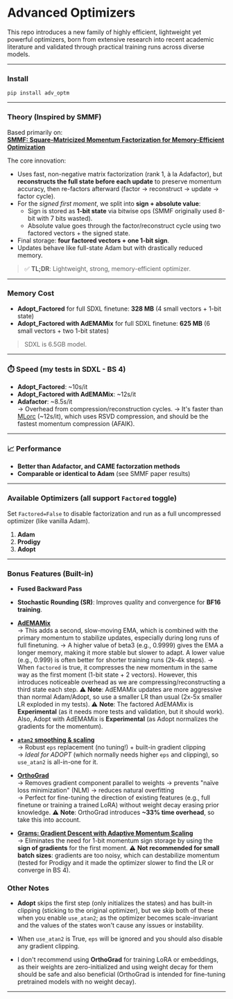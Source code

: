# Advanced Optimizers

This repo introduces a new family of highly efficient, lightweight yet powerful optimizers, born from extensive research into recent academic literature and validated through practical training runs across diverse models.

---

### Install

`pip install adv_optm`

---

### Theory (Inspired by SMMF)

Based primarily on:  
**[SMMF: Square-Matricized Momentum Factorization for Memory-Efficient Optimization](https://arxiv.org/abs/2412.08894)**

The core innovation:
- Uses fast, non-negative matrix factorization (rank 1, à la Adafactor), but **reconstructs the full state before each update** to preserve momentum accuracy, then re-factors afterward (factor → reconstruct → update → factor cycle).
- For the *signed first moment*, we split into **sign + absolute value**:
  - Sign is stored as **1-bit state** via bitwise ops (SMMF originally used 8-bit with 7 bits wasted).
  - Absolute value goes through the factor/reconstruct cycle using two factored vectors + the signed state.
- Final storage: **four factored vectors + one 1-bit sign**.
- Updates behave like full-state Adam but with drastically reduced memory.

> ✅ **TL;DR**: Lightweight, strong, memory-efficient optimizer.

---

### Memory Cost

- **Adopt_Factored** for full SDXL finetune: **328 MB** (4 small vectors + 1-bit state)
- **Adopt_Factored with AdEMAMix** for full SDXL finetune: **625 MB** (6 small vectors + two 1-bit states)
> SDXL is 6.5GB model.

---

### ⏱️ Speed (my tests in SDXL - BS 4)

- **Adopt_Factored**: ~10s/it
- **Adopt_Factored with AdEMAMix**: ~12s/it
- **Adafactor**: ~8.5s/it  
→ Overhead from compression/reconstruction cycles.
→ It's faster than [MLorc]() (~12s/it), which uses RSVD compression, and should be the fastest momentum compression (AFAIK).

---

### 📈 Performance

- **Better than Adafactor, and CAME factorzation methods**
- **Comparable or identical to Adam** (see SMMF paper results)

---

### Available Optimizers (all support `Factored` toggle)

Set `Factored=False` to disable factorization and run as a full uncompressed optimizer (like vanilla Adam).

1. **Adam**
2. **Prodigy**
3. **Adopt**

---

### Bonus Features (Built-in)

- **Fused Backward Pass**

- **Stochastic Rounding (SR)**: Improves quality and convergence for **BF16 training**.

- **[AdEMAMix](https://arxiv.org/abs/2409.03137)**  
  → This adds a second, slow-moving EMA, which is combined with the primary momentum to stabilize updates, especially during long runs of full finetuning.
  → A higher value of beta3 (e.g., 0.9999) gives the EMA a longer memory, making it more stable but slower to adapt. A lower value (e.g., 0.999) is often better for shorter training runs (2k-4k steps).
  → When `factored` is true, it compresses the new momentum in the same way as the first moment (1-bit state + 2 vectors). However, this introduces noticeable overhead as we are compressing/reconstructing a third state each step.
  ⚠️ **Note**: AdEMAMix updates are more aggressive than normal Adam/Adopt, so use a smaller LR than usual (2x-5x smaller LR exploded in my tests).
  ⚠️ **Note**: The factored AdEMAMix is **Experimental** (as it needs more tests and validation, but it should work). Also, Adopt with AdEMAMix is **Experimental** (as Adopt normalizes the gradients for the momentum).

- **[`atan2` smoothing & scaling](https://github.com/lucidrains/adam-atan2-pytorch)**  
  → Robust `eps` replacement (no tuning!) + built-in gradient clipping  
  → *Ideal for ADOPT* (which normally needs higher `eps` and clipping), so `use_atan2` is all-in-one for it.

- **[OrthoGrad](https://github.com/LucasPrietoAl/grokking-at-the-edge-of-numerical-stability)**  
  → Removes gradient component parallel to weights → prevents "naïve loss minimization" (NLM) → reduces natural overfitting  
  → Perfect for fine-tuning the direction of existing features (e.g., full finetune or training a trained LoRA) without weight decay erasing prior knowledge.
  ⚠️ **Note**: OrthoGrad introduces **~33% time overhead**, so take this into account.

- **[Grams: Gradient Descent with Adaptive Momentum Scaling](https://github.com/Gunale0926/Grams)**  
  → Eliminates the need for 1-bit momentum sign storage by using the **sign of gradients** for the first moment.
  ⚠️ **Not recommended for small batch sizes**: gradients are too noisy, which can destabilize momentum (tested for Prodigy and it made the optimizer slower to find the LR or converge in BS 4).

### Other Notes

- **Adopt** skips the first step (only initializes the states) and has built-in clipping (sticking to the original optimizer), but we skip both of these when you enable `use_atan2`; as the optimizer becomes scale-invariant and the values of the states won't cause any issues or instability.

- When `use_atan2` is True, `eps` will be ignored and you should also disable any gradient clipping.

- I don't recommend using **OrthoGrad** for training LoRA or embeddings, as their weights are zero-initialized and using weight decay for them should be safe and also beneficial (OrthoGrad is intended for fine-tuning pretrained models with no weight decay).

---
